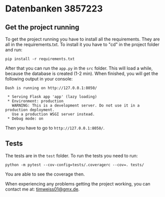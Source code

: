 # Datenbanken 3857223
## Get the project running
To get the project running you have to install all the requirements. They are all in the requirements.txt. To install it you have to "cd" in the project folder and run: 
````
pip install -r requirements.txt
````
After that you can run the `app.py` in the `src` folder. This will load a while, because the database is created (1-2 min). When finished, you will get the following output in your console:
````
Dash is running on http://127.0.0.1:8050/

 * Serving Flask app 'app' (lazy loading)
 * Environment: production
   WARNING: This is a development server. Do not use it in a production deployment.
   Use a production WSGI server instead.
 * Debug mode: on
 ````
 Then you have to go to `http://127.0.0.1:8050/`.

 
## Tests
The tests are in the `test` folder.
To run the tests you need to run:
````
python -m pytest --cov-config=tests/.coveragerc --cov=. tests/
````
You are able to see the coverage then.

When experiencing any problems getting the project working, you can contact me at: timweiss01@gmx.de.
